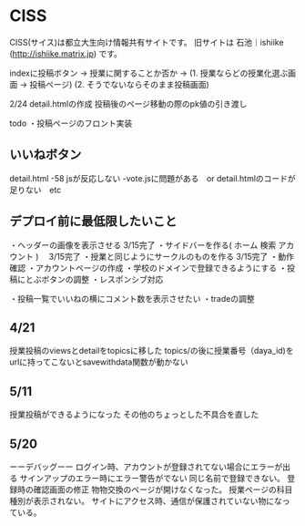 # CISS
CISS(サイス)は都立大生向け情報共有サイトです。
旧サイトは 石池｜ishiike (http://ishiike.matrix.jp) です。

indexに投稿ボタン -> 授業に関することか否か -> (1. 授業ならどの授業化選ぶ画面 -> 投稿ページ) (2. そうでないならそのまま投稿画面)

2/24
detail.htmlの作成
投稿後のページ移動の際のpk値の引き渡し

todo
・投稿ページのフロント実装


## いいねボタン

detail.html -58 jsが反応しない
-vote.jsに問題がある　or detail.htmlのコードが足りない　etc

## デプロイ前に最低限したいこと
・ヘッダーの画像を表示させる 3/15完了
・サイドバーを作る(
    ホーム
    検索
    アカウント
)　 3/15完了
・授業と同じようにサークルのものを作る  3/15完了
・動作確認
・アカウントページの作成
・学校のドメインで登録できるようにする
・投稿にとぶボタンの調整
・レスポンシブ対応

・投稿一覧でいいねの横にコメント数を表示させたい
・tradeの調整

## 4/21
授業投稿のviewsとdetailをtopicsに移した
topics/の後に授業番号（daya_id)をurlに持ってこないとsavewithdata関数が動かない

## 5/11
授業投稿ができるようになった
その他のちょっとした不具合を直した

## 5/20
ーーデバッグーー
ログイン時、アカウントが登録されてない場合にエラーが出る
サインアップのエラー時にエラー警告がでない
同じ名前で登録できない。
登録時の確認画面の修正
物物交換のページが開けなくなった。
授業ページの科目種別が表示されない。
サイトにアクセス時、通信が保護されていない物になっている。
